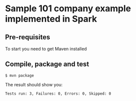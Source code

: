 # Sample 101 company example implemented in Spark


## Pre-requisites
To start you need to get Maven installed

## Compile, package and test
```
$ mvn package
```

The result should show you:
```
Tests run: 3, Failures: 0, Errors: 0, Skipped: 0
```
